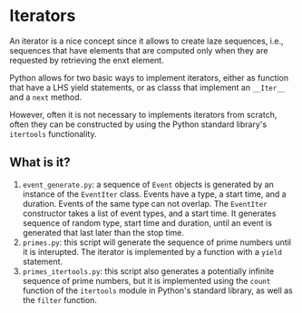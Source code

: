 Iterators
=========

An iterator is a nice concept since it allows to create laze sequences,
i.e., sequences that have elements that are computed only when they are
requested by retrieving the enxt element.

Python allows for two basic ways to implement iterators, either as
function that have a LHS yield statements, or as classs that implement
an `__Iter__` and a `next` method.

However, often it is not necessary to implements iterators from scratch,
often they can be constructed by using the Python standard library's
`itertools` functionality.

What is it?
-----------
1. `event_generate.py`: a sequence of `Event` objects is generated by
   an instance of the `EventIter` class.  Events have a type, a start time,
   and a duration.  Events of the same type can not overlap.  The
   `EventIter` constructor takes a list of event types, and a start time.
   It generates sequence of random type, start time and duration, until an
   event is generated that last later than the stop time.
2. `primes.py`: this script will generate the sequence of prime numbers
   until it is interupted.  The iterator is implemented by a function with
   a `yield` statement.
3. `primes_itertools.py`: this script also generates a potentially
   infinite sequence of prime numbers, but it is implemented using
   the `count` function of the `itertools` module in Python's standard
   library, as well as the `filter` function.
